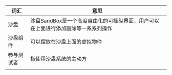 | 词汇       | 意思                                                         |
| ---------- | ------------------------------------------------------------ |
| 沙盘       | 沙盘SandBox是一个高度自由化的可操纵界面，用户可以在上面进行添加删除等一系系列操作 |
| 沙盘组件   | 可以摆放在沙盘上面的虚拟物件                                 |
| 参与测试者 | 指使用沙盘系统的主动方                                       |
|            |                                                              |

